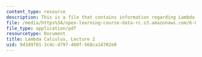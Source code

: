 ```yaml
---
content_type: resource
description: This is a file that contains information regarding Lambda Calculus.
file: /media/https%3A/open-learning-course-data-rc.s3.amazonaws.com/6-820-fundamentals-of-program-analysis-fall-2015/9d3d97013c4cd797460f568ca14702e0_MIT6_820F15_L02.pdf
file_type: application/pdf
resourcetype: Document
title: Lambda Calculus, Lecture 2
uid: 9d3d9701-3c4c-d797-460f-568ca14702e0
---
```

